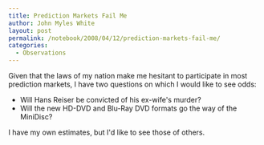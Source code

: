 ```yaml
---
title: Prediction Markets Fail Me
author: John Myles White
layout: post
permalink: /notebook/2008/04/12/prediction-markets-fail-me/
categories:
  - Observations
---
```


Given that the laws of my nation make me hesitant to participate in most prediction markets, I have two questions on which I would like to see odds:

* Will Hans Reiser be convicted of his ex-wife's murder?
* Will the new HD-DVD and Blu-Ray DVD formats go the way of the MiniDisc?

I have my own estimates, but I'd like to see those of others.
